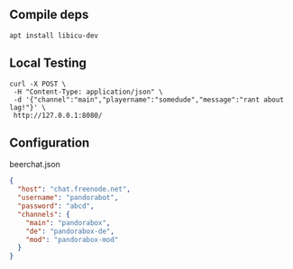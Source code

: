 

## Compile deps

```
apt install libicu-dev
```

## Local Testing

```
curl -X POST \
 -H "Content-Type: application/json" \
 -d '{"channel":"main","playername":"somedude","message":"rant about lag!"}' \
 http://127.0.0.1:8080/
```

## Configuration

beerchat.json
```json
{
  "host": "chat.freenode.net",
  "username": "pandorabot",
  "password": "abcd",
  "channels": {
    "main": "pandorabox",
    "de": "pandorabox-de",
    "mod": "pandorabox-mod"
  }
}
```
